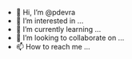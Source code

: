 - 👋 Hi, I’m @pdevra
- 👀 I’m interested in ...
- 🌱 I’m currently learning ...
- 💞️ I’m looking to collaborate on ...
- 📫 How to reach me ...

<!---
pdevra/pdevra is a ✨ special ✨ repository because its `README.md` (this file) appears on your GitHub profile.
You can click the Preview link to take a look at your changes.
--->
